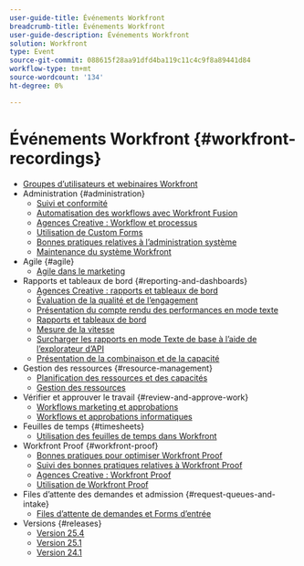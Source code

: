 ```yaml
---
user-guide-title: Événements Workfront
breadcrumb-title: Événements Workfront
user-guide-description: Événements Workfront
solution: Workfront
type: Event
source-git-commit: 088615f28aa91dfd4ba119c11c4c9f8a89441d84
workflow-type: tm+mt
source-wordcount: '134'
ht-degree: 0%

---
```



# Événements Workfront {#workfront-recordings}

+ [Groupes d’utilisateurs et webinaires Workfront](overview.md)
+ Administration {#administration}
   + [Suivi et conformité](user-groups/audit-trails-and-compliance.md)
   + [Automatisation des workflows avec Workfront Fusion](user-groups/automating-workflows-with-workfront-fusion.md)
   + [Agences Creative : Workflow et processus](user-groups/creative-agencies-workflows-and-process.md)
   + [Utilisation de Custom Forms](user-groups/leveraging-custom-forms.md)
   + [Bonnes pratiques relatives à l’administration système](user-groups/system-admin-best-practices.md)
   + [Maintenance du système Workfront](user-groups/workfront-system-maintenance.md)
+ Agile {#agile}
   + [Agile dans le marketing](user-groups/agile-in-marketing.md)
+ Rapports et tableaux de bord {#reporting-and-dashboards}
   + [Agences Creative : rapports et tableaux de bord](user-groups/creative-agencies-reporting-and-dashboards.md)
   + [Évaluation de la qualité et de l’engagement](webinars/gauging-quality-and-engagement.md)
   + [Présentation du compte rendu des performances en mode texte](webinars/introduction-to-text-mode-reporting.md)
   + [Rapports et tableaux de bord](user-groups/reporting-and-dashboards.md)
   + [Mesure de la vitesse](webinars/measuring-velocity.md)
   + [Surcharger les rapports en mode Texte de base à l’aide de l’explorateur d’API](webinars/supercharge-basic-text-mode-reporting-using-the-api-explorer.md)
   + [Présentation de la combinaison et de la capacité](webinars/understanding-mix-and-capacity.md)
+ Gestion des ressources {#resource-management}
   + [Planification des ressources et des capacités](user-groups/resource-and-capacity-planning.md)
   + [Gestion des ressources](user-groups/resource-management.md)
+ Vérifier et approuver le travail {#review-and-approve-work}
   + [Workflows marketing et approbations](user-groups/marketing-workflows-and-approvals.md)
   + [Workflows et approbations informatiques](user-groups/it-workflows-and-approvals.md)
+ Feuilles de temps {#timesheets}
   + [Utilisation des feuilles de temps dans Workfront](user-groups/utilizing-timesheets-in-workfront.md)
+ Workfront Proof {#workfront-proof}
   + [Bonnes pratiques pour optimiser Workfront Proof](webinars/best-practices-to-maximize-workfront-proof.md)
   + [Suivi des bonnes pratiques relatives à Workfront Proof](webinars/follow-up-to-workfront-proof-best-practices.md)
   + [Agences Creative : Workfront Proof](user-groups/creative-agencies-workfront-proof.md)
   + [Utilisation de Workfront Proof](user-groups/leveraging-workfront-proof.md)
+ Files d’attente des demandes et admission {#request-queues-and-intake}
   + [Files d’attente de demandes et Forms d’entrée](user-groups/request-queues-and-intake-forms.md)
+ Versions {#releases}
   + [Version 25.4](webinars/25-4-release-webinar.md)
   + [Version 25.1](webinars/25-1-release-webinar.md)
   + [Version 24.1](webinars/24-1-release-webinar.md)

